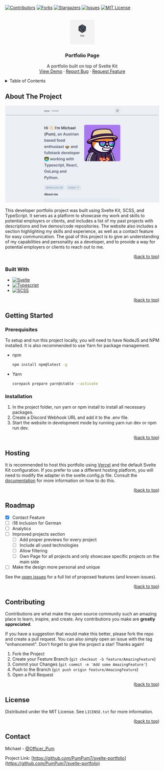 <!-- PROJECT SHIELDS -->
<!--
*** I'm using markdown "reference style" links for readability.
*** Reference links are enclosed in brackets [ ] instead of parentheses ( ).
*** See the bottom of this document for the declaration of the reference variables
*** for contributors-url, forks-url, etc. This is an optional, concise syntax you may use.
*** https://www.markdownguide.org/basic-syntax/#reference-style-links
-->

[![Contributors][contributors-shield]][contributors-url]
[![Forks][forks-shield]][forks-url]
[![Stargazers][stars-shield]][stars-url]
[![Issues][issues-shield]][issues-url]
[![MIT License][license-shield]][license-url]

<!-- PROJECT LOGO -->
<br />
<div align="center">
  <a href="https://github.com/PumPum7/svelte-portfolio">
    <img src="images/logo.png" alt="Logo" width="80" height="80">
  </a>

<h3 align="center">Portfolio Page</h3>

  <p align="center">
    A portfolio built on top of Svelte Kit
    <br />
    <a href="https://github.com/PumPum7/svelte-portfolio">View Demo</a>
    ·
    <a href="https://github.com/PumPum7/svelte-portfolio/issues">Report Bug</a>
    ·
    <a href="https://github.com/PumPum7/svelte-portfolio/issues">Request Feature</a>
  </p>
</div>

<!-- TABLE OF CONTENTS -->
<details>
  <summary>Table of Contents</summary>
  <ol>
    <li>
      <a href="#about-the-project">About The Project</a>
      <ul>
        <li><a href="#built-with">Built With</a></li>
      </ul>
    </li>
    <li>
      <a href="#getting-started">Getting Started</a>
      <ul>
        <li><a href="#prerequisites">Prerequisites</a></li>
        <li><a href="#installation">Installation</a></li>
      </ul>
    </li>
    <li><a href="#usage">Usage</a></li>
    <li><a href="#roadmap">Roadmap</a></li>
    <li><a href="#contributing">Contributing</a></li>
    <li><a href="#license">License</a></li>
    <li><a href="#contact">Contact</a></li>
    <li><a href="#acknowledgments">Acknowledgments</a></li>
  </ol>
</details>

<!-- ABOUT THE PROJECT -->

## About The Project

[![Product Name Screen Shot][product-screenshot]](https://repository-images.githubusercontent.com/581631360/7477b723-39c1-4dae-ad81-c0b1c14be808)

This developer portfolio project was built using Svelte Kit, SCSS, and TypeScript. It serves as a platform to showcase
my work and skills to potential employers or clients, and includes a list of my past projects with descriptions and live
demos/code repositories. The website also includes a section highlighting my skills and experience, as well as a contact
feature for easy communication. The goal of this project is to give an understanding of my capabilities and personality
as a developer, and to provide a way for potential employers or clients to reach out to me.

<p align="right">(<a href="#readme-top">back to top</a>)</p>

### Built With

- [![Svelte][svelte.dev]][svelte-url]
- [![Typescript][typescriptlang.org]][typescript-url]
- [![SCSS][sass-lang.com]][sass-url]

<p align="right">(<a href="#readme-top">back to top</a>)</p>

<!-- GETTING STARTED -->

## Getting Started

### Prerequisites

To setup and run this project locally, you will need to have NodeJS and NPM installed.
It is also recommended to use Yarn for package management.

- npm

  ```sh
  npm install npm@latest -g
  ```

- Yarn
  ```sh
  corepack prepare yarn@stable --activate
  ```

### Installation

1. In the project folder, run yarn or npm install to install all necessary packages.
2. Create a Discord Webhook URL and add it to the .env file.
3. Start the website in development mode by running yarn run dev or npm run dev.

<p align="right">(<a href="#readme-top">back to top</a>)</p>

<!-- USAGE EXAMPLES -->

## Hosting

It is recommended to host this portfolio using [Vercel](https://vercel.com) and the default
Svelte Kit configuration. If you prefer to use a different hosting
platform, you will need to modify the adapter in the svelte.config.js
file. Consult the [documentation](https://kit.svelte.dev/docs/adapters) for more information on how to do this.

<p align="right">(<a href="#readme-top">back to top</a>)</p>

<!-- ROADMAP -->

## Roadmap

- [x] Contact Feature
- [ ] i18 inclusion for German
- [ ] Analytics
- [ ] Improved projects section
  - [ ] Add proper previews for every project
  - [ ] Include all used technologies
  - [ ] Allow filtering
  - [ ] Own Page for all projects and only showcase specific projects on the main side
- [ ] Make the design more personal and unique

See the [open issues](https://github.com/PumPum7/svelte-portfolio/issues) for a full list of proposed features (and
known issues).

<p align="right">(<a href="#readme-top">back to top</a>)</p>

<!-- CONTRIBUTING -->

## Contributing

Contributions are what make the open source community such an amazing place to learn, inspire, and create. Any
contributions you make are **greatly appreciated**.

If you have a suggestion that would make this better, please fork the repo and create a pull request. You can also
simply open an issue with the tag "enhancement".
Don't forget to give the project a star! Thanks again!

1. Fork the Project
2. Create your Feature Branch (`git checkout -b feature/AmazingFeature`)
3. Commit your Changes (`git commit -m 'Add some AmazingFeature'`)
4. Push to the Branch (`git push origin feature/AmazingFeature`)
5. Open a Pull Request

<p align="right">(<a href="#readme-top">back to top</a>)</p>

<!-- LICENSE -->

## License

Distributed under the MIT License. See `LICENSE.txt` for more information.

<p align="right">(<a href="#readme-top">back to top</a>)</p>

<!-- CONTACT -->

## Contact

Michael - [@Officer_Pum](https://twitter.com/Officer_Pum)

Project Link: [https://github.com/PumPum7/svelte-portfolio](https://github.com/PumPum7/svelte-portfolio)

<!-- MARKDOWN LINKS & IMAGES -->
<!-- https://www.markdownguide.org/basic-syntax/#reference-style-links -->

[contributors-shield]: https://img.shields.io/github/contributors/PumPum7/svelte-portfolio.svg?style=for-the-badge
[contributors-url]: https://github.com/PumPum7/svelte-portfolio/graphs/contributors
[forks-shield]: https://img.shields.io/github/forks/PumPum7/svelte-portfolio.svg?style=for-the-badge
[forks-url]: https://github.com/PumPum7/svelte-portfolio/network/members
[stars-shield]: https://img.shields.io/github/stars/PumPum7/svelte-portfolio.svg?style=for-the-badge
[stars-url]: https://github.com/PumPum7/svelte-portfolio/stargazers
[issues-shield]: https://img.shields.io/github/issues/PumPum7/svelte-portfolio.svg?style=for-the-badge
[issues-url]: https://github.com/PumPum7/svelte-portfolio/issues
[license-shield]: https://img.shields.io/github/license/PumPum7/svelte-portfolio.svg?style=for-the-badge
[license-url]: https://github.com/PumPum7/svelte-portfolio/blob/master/LICENSE.txt
[product-screenshot]: images/screenshot.png
[svelte.dev]: https://img.shields.io/badge/Svelte-4A4A55?style=for-the-badge&logo=svelte&logoColor=FF3E00
[svelte-url]: https://svelte.dev/
[typescriptlang.org]: https://img.shields.io/badge/Typescript-4A4A55?style=for-the-badge&logo=typescript&logoColor=3077c5
[typescript-url]: https://www.typescriptlang.org/
[sass-lang.com]: https://img.shields.io/badge/SCSS-4A4A55?style=for-the-badge&logo=sass&logoColor=cc6699
[sass-url]: https://sass-lang.com/
